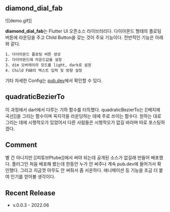 diamond_dial_fab
---
![[demo.gif]]

**diamond_dial_fab**는 Flutter UI 오픈소스 라이브러리다. 다이아몬드 형태의 플로팅 버튼에 라운딩을 주고 Child Button을 갖는 것이 주요 기능이다. 전반적인 기능은 아래와 같다.

	1. 다이아몬드 플로팅 버튼 생성
	2. 다이아몬드에 라운드값을 설정
	3. dim 오버레이의 모드를 light, dark로 설정
	4. Child FAB의 텍스트 입력 및 방향 설정

기타 자세한 Config는 [pub.dev](https://pub.dev/packages/diamond_dial_fab)에서 확인할 수 있다.


quadraticBezierTo
---
이 과정에서 dart에서 다루는 기하 함수를 터득했다. 
quadraticBezierTo는 [[베지에 곡선]]을 그리는 함수이며 꼭지각을 라운딩하는 데에 주로 쓰이는 함수다.
원하는 대로 그리는 데에 시행착오가 있었어서 다른 사람들은 시행착오가 없길 바라며 따로 포스팅하겠다. 



Comment
---
별 건 아니지만 [[피튜브Ptube]]에서 써야 되는데 공개된 소스가 없길래 만들어 배포했다. 
플러그인 처음 배포해 봤는데 한동안 누가 안 써주나 계속 pub.dev에 들어가서 확인했다. 그리고 지금껏 아무도 안 써줘서 좀 서운하다.
애니메이션 등 기능을 조금 더 붙여 인기를 얻어볼 생각이다.
   


Recent Release
---
- v.0.0.3 - 2022.06
